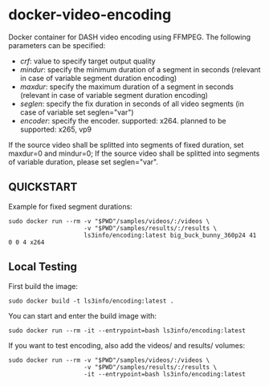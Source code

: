 # docker-video-encoding

Docker container for DASH video encoding using FFMPEG. 
The following parameters can be specified: 

* _crf_: value to specify target output quality 
* _mindur_: specify the minimum duration of a segment in seconds (relevant in case of variable segment duration encoding)
* _maxdur_: specify the maximum duration of a segment in seconds (relevant in case of variable segment duration encoding)
* _seglen_: specify the fix duration in seconds of all video segments (in case of variable set seglen="var")
* _encoder_: specify the encoder. supported: x264. planned to be supported: x265, vp9

If the source video shall be splitted into segments of fixed duration, set maxdur=0 and mindur=0; If the source video shall be splitted into segments of variable duration, please set seglen="var".

## QUICKSTART

Example for fixed segment durations: 

```
sudo docker run --rm -v "$PWD"/samples/videos/:/videos \
                     -v "$PWD"/samples/results/:/results \
                     ls3info/encoding:latest big_buck_bunny_360p24 41 0 0 4 x264

```

## Local Testing

First build the image:

	sudo docker build -t ls3info/encoding:latest .

You can start and enter the build image with:

```
sudo docker run --rm -it --entrypoint=bash ls3info/encoding:latest
```

If you want to test encoding, also add the videos/ and results/ volumes:

```
sudo docker run --rm -v "$PWD"/samples/videos/:/videos \
                     -v "$PWD"/samples/results/:/results \ 
                     -it --entrypoint=bash ls3info/encoding:latest
```

